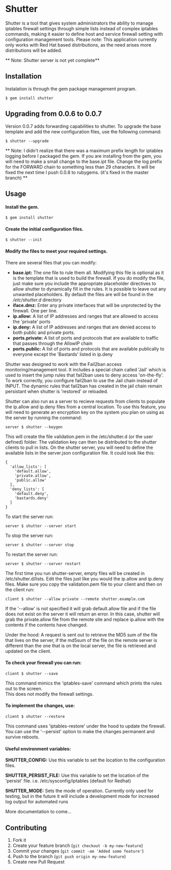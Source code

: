 # Shutter

Shutter is a tool that gives system administrators the ability to manage 
iptables firewall settings through simple lists instead of complex iptables commands, making it
easier to define host and service firewall setting with configuration management tools.  Please note:
This application currently only works with Red Hat based distributions, as the need arises more 
distributions will be added.  

** Note: Shutter server is not yet complete**

## Installation

Instalation is through the gem package management program. 

    $ gem install shutter

## Upgrading from 0.0.6 to 0.0.7

Version 0.0.7 adds forwarding capabilities to shutter.  To upgrade the base template and add the new configuration files, use the following command:

    $ shutter --upgrade

** Note: I didn't realize that there was a maximum prefix length for iptables logging before I packaged the gem.  If you are installing from the gem, you will need to make a small change to the base.ipt file.  Change the log prefix for the FORWARD chain to something less than 29 characters.  It will be fixed the next time I push 0.0.8 to rubygems. (it's fixed in the master branch) **

## Usage

#### Install the gem.
    
    $ gem install shutter

#### Create the initial configuration files.

    $ shutter --init

#### Modify the files to meet your required settings.  

There are several files that you can modify:
* **base.ipt:**  The one file to rule them all.  Modifying this file is optional as
it is the template that is used to build the firewall. If you do modify the file,
just make sure you include the appropriate placeholder directives to allow
shutter to dynamically fill in the rules.  It is possible to leave out any unwanted
placeholders.  By default the files are will be found in the */etc/shutter.d* directory
* **iface.dmz:**  Enter any private interfaces that will be unprotected by the firewall.  One per line.
* **ip.allow:**  A list of IP addresses and ranges that are allowed to access the 'private' ports
* **ip.deny:**  A list of IP addresses and ranges that are denied access to both public and private ports. 
* **ports.private:**  A list of ports and protocols that are available to traffic that passes through the AllowIP chain
* **ports.public:**  A list of ports and protocols that are available publically to everyone except the 'Bastards' listed in ip.deny

Shutter was designed to work with the Fail2ban access monitoring/management tool.  It includes a 
special chain called 'Jail' which is used to insert the jump rules that fail2ban uses to deny 
access 'on-the-fly'.  To work correctly, you configure fail2ban to use the Jail chain instead of 
INPUT.  The dynamic rules that fail2ban has created in the jail chain remain persistant when 
shutter is 'restored' or reloaded.

Shutter can also run as a server to recieve requests from clients to populate the ip.allow and ip.deny files from a central location.  To use this feature, you will need to generate an encryption key on the system you plan on using as the server by running the command:
    
    server $ shutter --keygen

This will create the file validation.pem in the /etc/shutter.d (or the user defined) folder.  The validation key can then be distributed to the shutter clients to pull in lists.  On the shutter server, you will need to define the available lists in the server.json configuration file.  It could look like this:
    
    {
      'allow_lists': [
        'default.allow',
        'private.allow',
        'public.allow'
      ],
      'deny_lists': [
        'default.deny',
        'bastards.deny'
      ]
    }

To start the server run:

    server $ shutter --server start

To stop the server run:

    server $ shutter --server stop

To restart the server run:

    server $ shutter --server restart

The first time you run shutter-server, empty files will be created in /etc/shutter.d/lists.  Edit the files just like you would the ip.allow and ip.deny files.  Make sure you copy the validation.pem file to your client and then on the client run:

    client $ shutter --allow private --remote shutter.example.com

If the '--allow' is not specified it will grab default.allow file and if the file does not exist on the server it will return an error.  In this case, shutter will grab the private.allow file from the remote site and replace ip.allow with the contents if the contents have changed.

Under the hood:  A request is sent out to retrieve the MD5 sum of the file that lives on the server, if the md5sum of the file on the remote server is different than the one that is on the local server, the file is retrieved and updated on the client.


#### To check your firewall you can run:

    client $ shutter --save

This command mimics the 'iptables-save' command which prints the rules out to the screen.  
This does not modify the firewall settings.

#### To implement the changes, use:

    client $ shutter --restore

This command uses 'iptables-restore' under the hood to update the firewall.  You can use the '--persist' option
to make the changes permanent and survive reboots.

#### Useful environment variables:
**SHUTTER_CONFIG:** Use this variable to set the location to the configuration files.

**SHUTTER_PERSIST_FILE:** Use this variable to set the location of the 'persist' file.  i.e. /etc/sysconfig/iptables (default for Redhat)

**SHUTTER_MODE:** Sets the mode of operation.  Currently only used for testing, but in the future it will include a development mode for increased log output for automated runs

More documentation to come...


## Contributing

1. Fork it
2. Create your feature branch (`git checkout -b my-new-feature`)
3. Commit your changes (`git commit -am 'Added some feature'`)
4. Push to the branch (`git push origin my-new-feature`)
5. Create new Pull Request
